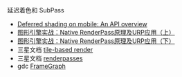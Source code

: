 延迟着色和 SubPass
- [Deferred shading on mobile: An API overview](https://community.arm.com/arm-community-blogs/b/graphics-gaming-and-vr-blog/posts/deferred-shading-on-mobile?_ga=2.241410498.1127375545.1631199249-1456822519.1631199249)
- [图形引擎实战：Native RenderPass原理及URP应用（上）](https://blog.csdn.net/qq_41166022/article/details/131479543?spm=1001.2014.3001.5502)
- [图形引擎实战：Native RenderPass原理及URP应用（下）](https://blog.csdn.net/qq_41166022/article/details/131718934?spm=1001.2014.3001.5502)
- 三星文档 [tile-based render](https://developer.samsung.com/galaxy-gamedev/resources/articles/gpu-framebuffer.html)
- 三星文档 [renderpasses](https://developer.samsung.com/galaxy-gamedev/resources/articles/renderpasses.html)
- gdc [FrameGraph](https://www.gdcvault.com/play/1024612/FrameGraph-Extensible-Rendering-Architecture-in)